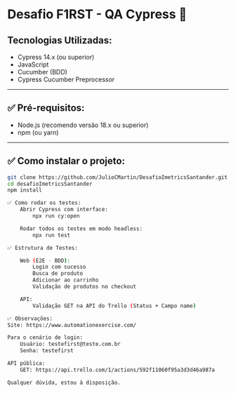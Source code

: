 # Desafio F1RST - QA Cypress 🚀

## Tecnologias Utilizadas:

- Cypress 14.x (ou superior)
- JavaScript
- Cucumber (BDD)
- Cypress Cucumber Preprocessor

---

## ✅ Pré-requisitos:

- Node.js (recomendo versão 18.x ou superior)
- npm (ou yarn)

---

## ✅ Como instalar o projeto:

```bash
git clone https://github.com/JulioCMartin/DesafioImetricsSantander.git
cd desafioImetricsSantander
npm install

✅ Como rodar os testes:
    Abrir Cypress com interface:
        npx run cy:open

    Rodar todos os testes em modo headless:
        npx run test

✅ Estrutura de Testes:

    Web (E2E - BDD):
        Login com sucesso
        Busca de produto
        Adicionar ao carrinho
        Validação de produtos no checkout

    API:
        Validação GET na API do Trello (Status + Campo name)

✅ Observações:
Site: https://www.automationexercise.com/

Para o cenário de login:
    Usuário: testefirst@teste.com.br
    Senha: testefirst

API pública:
    GET: https://api.trello.com/1/actions/592f11060f95a3d3d46a987a

Qualquer dúvida, estou à disposição.
